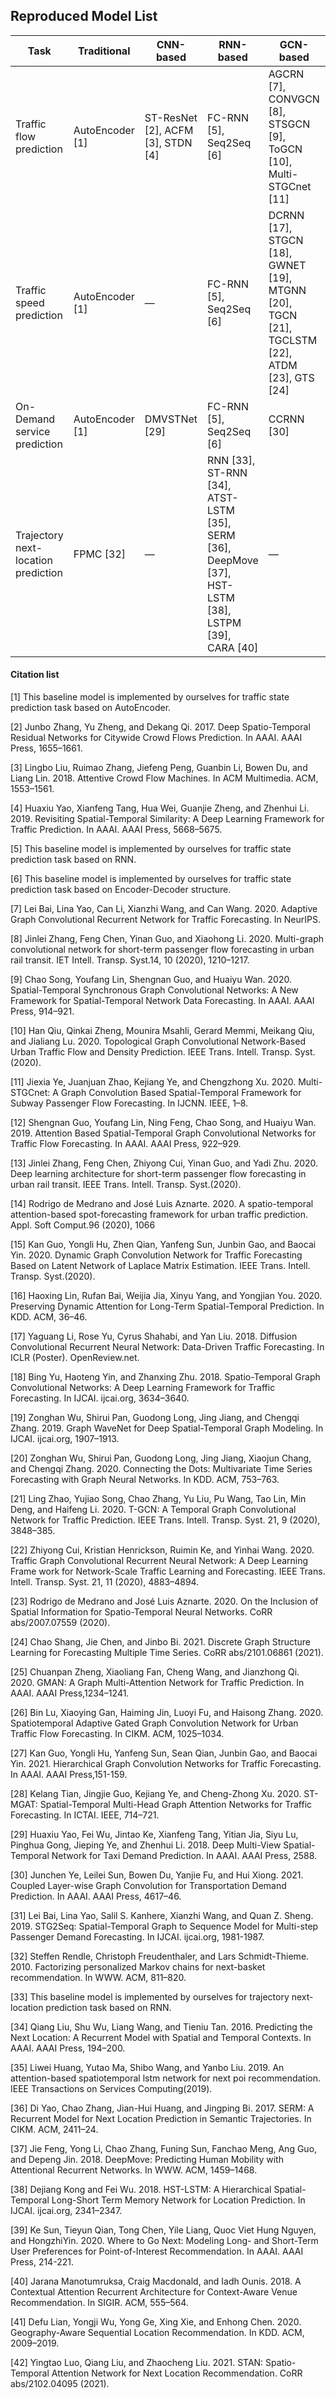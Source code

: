 ## Reproduced Model List

| Task                                | Traditional     | CNN-based                           | RNN-based                                                    | GCN-based                                                    | Attention-based                                              |
| ----------------------------------- | --------------- | ----------------------------------- | ------------------------------------------------------------ | ------------------------------------------------------------ | ------------------------------------------------------------ |
| Traffic flow prediction             | AutoEncoder [1] | ST-ResNet [2],   ACFM [3], STDN [4] | FC-RNN [5],   Seq2Seq [6]                                    | AGCRN [7],   CONVGCN [8], STSGCN [9], ToGCN [10], Multi-STGCnet [11] | ASTGCN [12],   ResLSTM [13], CRANN [14], DGCN [15], DSAN [16] |
| Traffic speed prediction            | AutoEncoder [1] | —                                   | FC-RNN [5],   Seq2Seq [6]                                    | DCRNN [17],   STGCN [18], GWNET [19], MTGNN [20], TGCN [21], TGCLSTM [22], ATDM [23], GTS [24] | GMAN [25],   STAGGCN [26], HGCN [27], ST-MGAT [28]           |
| On-Demand service prediction        | AutoEncoder [1] | DMVSTNet [29]                       | FC-RNN [5],   Seq2Seq [6]                                    | CCRNN [30]                                                   | STG2Seq [31]                                                 |
| Trajectory next-location prediction | FPMC [32]       | —                                   | RNN [33],   ST-RNN [34], ATST-LSTM [35], SERM [36], DeepMove [37], HST-LSTM [38], LSTPM [39], CARA [40] | —                                                            | GeoSAN [41],   STAN [42]                                     |

#### Citation list

[1] This baseline model is implemented by ourselves for traffic state prediction task based on AutoEncoder.

[2] Junbo Zhang, Yu Zheng, and Dekang Qi. 2017. Deep Spatio-Temporal Residual Networks for Citywide Crowd Flows Prediction. In AAAI. AAAI Press, 1655–1661.

[3] Lingbo Liu, Ruimao Zhang, Jiefeng Peng, Guanbin Li, Bowen Du, and Liang Lin. 2018. Attentive Crowd Flow Machines. In ACM Multimedia. ACM, 1553–1561.

[4] Huaxiu Yao, Xianfeng Tang, Hua Wei, Guanjie Zheng, and Zhenhui Li. 2019. Revisiting Spatial-Temporal Similarity: A Deep Learning Framework for Traffic Prediction. In AAAI. AAAI Press, 5668–5675.

[5] This baseline model is implemented by ourselves for traffic state prediction task based on RNN.

[6] This baseline model is implemented by ourselves for traffic state prediction task based on Encoder-Decoder structure.

[7] Lei Bai, Lina Yao, Can Li, Xianzhi Wang, and Can Wang. 2020. Adaptive Graph Convolutional Recurrent Network for Traffic Forecasting. In NeurIPS.

[8] Jinlei Zhang, Feng Chen, Yinan Guo, and Xiaohong Li. 2020. Multi-graph convolutional network for short-term passenger flow forecasting in urban rail transit. IET Intell. Transp. Syst.14, 10 (2020), 1210–1217.

[9] Chao Song, Youfang Lin, Shengnan Guo, and Huaiyu Wan. 2020. Spatial-Temporal Synchronous Graph Convolutional Networks: A New Framework for Spatial-Temporal Network Data Forecasting. In AAAI. AAAI Press, 914–921.

[10] Han Qiu, Qinkai Zheng, Mounira Msahli, Gerard Memmi, Meikang Qiu, and Jialiang Lu. 2020. Topological Graph Convolutional Network-Based Urban Traffic Flow and Density Prediction. IEEE Trans. Intell. Transp. Syst.(2020).

[11] Jiexia Ye, Juanjuan Zhao, Kejiang Ye, and Chengzhong Xu. 2020. Multi-STGCnet: A Graph Convolution Based Spatial-Temporal Framework for Subway Passenger Flow Forecasting. In IJCNN. IEEE, 1–8.

[12] Shengnan Guo, Youfang Lin, Ning Feng, Chao Song, and Huaiyu Wan. 2019. Attention Based Spatial-Temporal Graph Convolutional Networks for Traffic Flow Forecasting. In AAAI. AAAI Press, 922–929.

[13] Jinlei Zhang, Feng Chen, Zhiyong Cui, Yinan Guo, and Yadi Zhu. 2020.  Deep learning architecture for short-term passenger flow forecasting in urban rail transit. IEEE Trans. Intell. Transp. Syst.(2020).

[14] Rodrigo de Medrano and José Luis Aznarte. 2020. A spatio-temporal attention-based spot-forecasting framework for urban traffic prediction. Appl. Soft Comput.96 (2020), 1066

[15] Kan Guo, Yongli Hu, Zhen Qian, Yanfeng Sun, Junbin Gao, and Baocai Yin. 2020. Dynamic Graph Convolution Network for Traffic Forecasting Based on Latent Network of Laplace Matrix Estimation. IEEE Trans. Intell. Transp. Syst.(2020).

[16] Haoxing Lin, Rufan Bai, Weijia Jia, Xinyu Yang, and Yongjian You. 2020. Preserving Dynamic Attention for Long-Term Spatial-Temporal Prediction. In KDD. ACM, 36–46.

[17] Yaguang Li, Rose Yu, Cyrus Shahabi, and Yan Liu. 2018. Diffusion Convolutional Recurrent Neural Network: Data-Driven Traffic Forecasting. In ICLR (Poster). OpenReview.net.

[18] Bing Yu, Haoteng Yin, and Zhanxing Zhu. 2018. Spatio-Temporal Graph Convolutional Networks: A Deep Learning Framework for Traffic Forecasting. In IJCAI. ijcai.org, 3634–3640.

[19] Zonghan Wu, Shirui Pan, Guodong Long, Jing Jiang, and Chengqi Zhang. 2019. Graph WaveNet for Deep Spatial-Temporal Graph Modeling. In IJCAI. ijcai.org, 1907–1913.

[20] Zonghan Wu, Shirui Pan, Guodong Long, Jing Jiang, Xiaojun Chang, and Chengqi Zhang. 2020.  Connecting the Dots: Multivariate Time Series Forecasting with Graph Neural Networks. In KDD. ACM, 753–763.

[21] Ling Zhao, Yujiao Song, Chao Zhang, Yu Liu, Pu Wang, Tao Lin, Min Deng, and Haifeng Li. 2020. T-GCN: A Temporal Graph Convolutional Network for Traffic Prediction. IEEE Trans. Intell. Transp. Syst. 21, 9 (2020), 3848–385.

[22] Zhiyong Cui, Kristian Henrickson, Ruimin Ke, and Yinhai Wang. 2020.  Traffic Graph Convolutional Recurrent Neural Network: A Deep Learning Frame work for Network-Scale Traffic Learning and Forecasting. IEEE Trans. Intell. Transp. Syst. 21, 11 (2020), 4883–4894.

[23] Rodrigo de Medrano and José Luis Aznarte. 2020.  On the Inclusion of Spatial Information for Spatio-Temporal Neural Networks. CoRR abs/2007.07559 (2020).

[24] Chao Shang, Jie Chen, and Jinbo Bi. 2021. Discrete Graph Structure Learning for Forecasting Multiple Time Series. CoRR abs/2101.06861 (2021).

[25] Chuanpan Zheng, Xiaoliang Fan, Cheng Wang, and Jianzhong Qi. 2020. GMAN: A Graph Multi-Attention Network for Traffic Prediction. In AAAI. AAAI Press,1234–1241.

[26] Bin Lu, Xiaoying Gan, Haiming Jin, Luoyi Fu, and Haisong Zhang. 2020.  Spatiotemporal Adaptive Gated Graph Convolution Network for Urban Traffic Flow Forecasting. In CIKM. ACM, 1025–1034.

[27] Kan Guo, Yongli Hu, Yanfeng Sun, Sean Qian, Junbin Gao, and Baocai Yin. 2021. Hierarchical Graph Convolution Networks for Traffic Forecasting. In AAAI. AAAI Press,151-159.

[28] Kelang Tian, Jingjie Guo, Kejiang Ye, and Cheng-Zhong Xu. 2020.  ST-MGAT: Spatial-Temporal Multi-Head Graph Attention Networks for Traffic Forecasting. In ICTAI. IEEE, 714–721.

[29] Huaxiu Yao, Fei Wu, Jintao Ke, Xianfeng Tang, Yitian Jia, Siyu Lu, Pinghua Gong, Jieping Ye, and Zhenhui Li. 2018. Deep Multi-View Spatial-Temporal Network for Taxi Demand Prediction. In AAAI. AAAI Press, 2588.

[30] Junchen Ye, Leilei Sun, Bowen Du, Yanjie Fu, and Hui Xiong. 2021.  Coupled Layer-wise Graph Convolution for Transportation Demand Prediction. In AAAI. AAAI Press, 4617–46.

[31] Lei Bai, Lina Yao, Salil S. Kanhere, Xianzhi Wang, and Quan Z. Sheng. 2019. STG2Seq: Spatial-Temporal Graph to Sequence Model for Multi-step Passenger Demand Forecasting. In IJCAI. ijcai.org, 1981-1987.

[32] Steffen Rendle, Christoph Freudenthaler, and Lars Schmidt-Thieme. 2010. Factorizing personalized Markov chains for next-basket recommendation. In WWW. ACM, 811–820.

[33] This baseline model is implemented by ourselves for trajectory next-location prediction task based on RNN.

[34] Qiang Liu, Shu Wu, Liang Wang, and Tieniu Tan. 2016. Predicting the Next Location: A Recurrent Model with Spatial and Temporal Contexts. In AAAI. AAAI Press, 194–200.

[35] Liwei Huang, Yutao Ma, Shibo Wang, and Yanbo Liu. 2019. An attention-based spatiotemporal lstm network for next poi recommendation. IEEE Transactions on Services Computing(2019).

[36] Di Yao, Chao Zhang, Jian-Hui Huang, and Jingping Bi. 2017. SERM: A Recurrent Model for Next Location Prediction in Semantic Trajectories. In CIKM. ACM, 2411–24.

[37] Jie Feng, Yong Li, Chao Zhang, Funing Sun, Fanchao Meng, Ang Guo, and Depeng Jin. 2018. DeepMove: Predicting Human Mobility with Attentional Recurrent Networks. In WWW. ACM, 1459–1468.

[38] Dejiang Kong and Fei Wu. 2018.  HST-LSTM: A Hierarchical Spatial-Temporal Long-Short Term Memory Network for Location Prediction. In IJCAI. ijcai.org, 2341–2347.

[39] Ke Sun, Tieyun Qian, Tong Chen, Yile Liang, Quoc Viet Hung Nguyen, and HongzhiYin. 2020. Where to Go Next: Modeling Long- and Short-Term User Preferences for Point-of-Interest Recommendation. In AAAI. AAAI Press, 214-221.

[40] Jarana Manotumruksa, Craig Macdonald, and Iadh Ounis. 2018.  A Contextual Attention Recurrent Architecture for Context-Aware Venue Recommendation. In SIGIR. ACM, 555–564.

[41] Defu Lian, Yongji Wu, Yong Ge, Xing Xie, and Enhong Chen. 2020. Geography-Aware Sequential Location Recommendation. In KDD. ACM, 2009–2019.

[42] Yingtao Luo, Qiang Liu, and Zhaocheng Liu. 2021. STAN: Spatio-Temporal Attention Network for Next Location Recommendation. CoRR abs/2102.04095 (2021).

